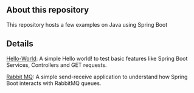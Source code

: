 ## About this repository

This repository hosts a few examples on Java using Spring Boot

## Details
[Hello-World](https://github.com/loki2236/Java-Practice/tree/master/springboot-helloworld): A simple Hello world! to test basic features like Spring Boot Services, Controllers and GET requests.


[Rabbit MQ](https://github.com/loki2236/Java-Practice/tree/master/rabbitmq-test): A simple send-receive application to understand how Spring Boot interacts with RabbitMQ queues.

